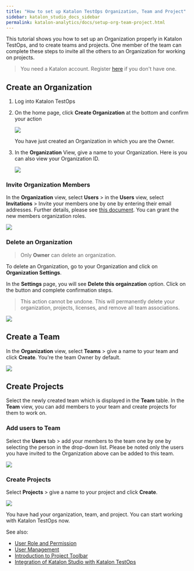 ```yaml
---
title: "How to set up Katalon TestOps Organization, Team and Project"
sidebar: katalon_studio_docs_sidebar
permalink: katalon-analytics/docs/setup-org-team-project.html
---
```

This tutorial shows you how to set up an Organization properly in Katalon TestOps, and to create teams and projects. One member of the team can complete these steps to invite all the others to an Organization for working on projects.

> You need a Katalon account. Register [here](https://www.katalon.com/sign-up/) if you don't have one.

## Create an Organization

1. Log into Katalon TestOps
2. On the home page, click **Create Organization** at the bottom and confirm your action

   <img src="https://github.com/katalon-studio/docs-images/raw/master/katalon-analytics/docs/setup-org-team-project/create-org.png" width="" height="">

   You have just created an Organization in which you are the Owner.
3. In the **Organization** View, give a name to your Organization. Here is you can also view your Organization ID.

   <img src="https://github.com/katalon-studio/docs-images/raw/master/katalon-analytics/docs/setup-org-team-project/org-name.png" width="" height=""> 

### Invite Organization Members

In the **Organization** view, select **Users** > in the **Users** view, select **Invitations** > Invite your members one by one by entering their email addresses. Further details, please see [this document](https://docs.katalon.com/katalon-analytics/docs/user-management.html#invite-a-user-to-the-organization). You can grant the new members organization roles.

<img src="https://github.com/katalon-studio/docs-images/raw/master/katalon-analytics/docs/setup-org-team-project/invite-users-org.png" width="" height="">

### Delete an Organization

> Only **Owner** can delete an organization.


To delete an Organization, go to your Organization and click on **Organization Settings**.

In the **Settings** page, you will see **Delete this orgainzation** option. Click on the button and complete confirmation steps.

> This action cannot be undone. This will permanently delete your organization, projects, licenses, and remove all team associations.

<img src="https://github.com/katalon-studio/docs-images/raw/master/katalon-analytics/docs/setup-org-team-project/delete-org.png" width="" height="">



## Create a Team

In the **Organization** view, select **Teams** > give a name to your team and click **Create**. You're the team Owner by default.

<img src="https://github.com/katalon-studio/docs-images/raw/master/katalon-analytics/docs/setup-org-team-project/create-team.png" width="" height="">

## Create Projects

Select the newly created team which is displayed in the **Team** table. In the **Team** view, you can add members to your team and create projects for them to work on.

### Add users to Team

Select the **Users** tab > add your members to the team one by one by selecting the person in the drop-down list. Please be noted only the users you have invited to the Organization above can be added to this team.

<img src="https://github.com/katalon-studio/docs-images/raw/master/katalon-analytics/docs/setup-org-team-project/add-users-team.png" width="" height=""> 

### Create Projects

Select **Projects** > give a name to your project and click **Create**.

<img src="https://github.com/katalon-studio/docs-images/raw/master/katalon-analytics/docs/setup-org-team-project/create-project.png" width="" height="">

You have had your organization, team, and project. You can start working with Katalon TestOps now.

See also:

* [User Role and Permission](https://docs.katalon.com/katalon-analytics/docs/kt-user-role-permission.html)
* [User Management](https://docs.katalon.com/katalon-analytics/docs/user-management.html)
* [Introduction to Project Toolbar](https://docs.katalon.com/katalon-analytics/docs/project-management-main-toolbar.html#access-the-project-toolbar)
* [Integration of Katalon Studio with Katalon TestOps](https://docs.katalon.com/katalon-studio/docs/katalon-analytics-beta-integration.html)
